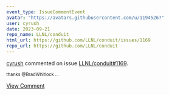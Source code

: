 ```yaml
---
event_type: IssueCommentEvent
avatar: "https://avatars.githubusercontent.com/u/1194526?"
user: cyrush
date: 2023-09-21
repo_name: LLNL/conduit
html_url: https://github.com/LLNL/conduit/issues/1169
repo_url: https://github.com/LLNL/conduit
---
```


<a href='https://github.com/cyrush' target='_blank'>cyrush</a> commented on issue <a href='https://github.com/LLNL/conduit/issues/1169' target='_blank'>LLNL/conduit#1169</a>.

<small>thanks @BradWhitlock ...</small>

<a href='https://github.com/LLNL/conduit/issues/1169' target='_blank'>View Comment</a>